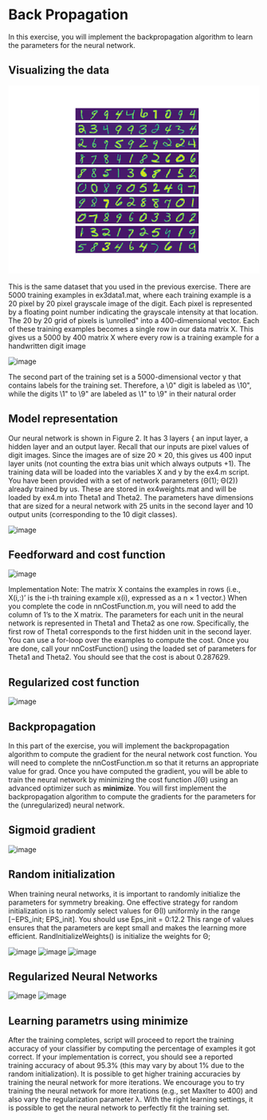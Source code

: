 # Back Propagation

In this exercise, you will implement the backpropagation algorithm
to learn the parameters for the neural network.

## Visualizing the data

![](Figure_1.png)

This is the same dataset that you used in the previous exercise. There are
5000 training examples in ex3data1.mat, where each training example is a
20 pixel by 20 pixel grayscale image of the digit. Each pixel is represented by
a floating point number indicating the grayscale intensity at that location.
The 20 by 20 grid of pixels is \unrolled" into a 400-dimensional vector. Each
of these training examples becomes a single row in our data matrix X. This
gives us a 5000 by 400 matrix X where every row is a training example for a
handwritten digit image

![image](https://user-images.githubusercontent.com/30857998/36563995-b87688f6-1813-11e8-87e9-7978407b7f03.png)

The second part of the training set is a 5000-dimensional vector y that
contains labels for the training set. Therefore, a \0" digit is labeled as \10", while
the digits \1" to \9" are labeled as \1" to \9" in their natural order

## Model representation

Our neural network is shown in Figure 2. It has 3 layers { an input layer,
a hidden layer and an output layer. Recall that our inputs are pixel values
of digit images. Since the images are of size 20 × 20, this gives us 400 input
layer units (not counting the extra bias unit which always outputs +1). The
training data will be loaded into the variables X and y by the ex4.m script.
You have been provided with a set of network parameters (Θ(1); Θ(2))
already trained by us. These are stored in ex4weights.mat and will be
loaded by ex4.m into Theta1 and Theta2. The parameters have dimensions
that are sized for a neural network with 25 units in the second layer and 10
output units (corresponding to the 10 digit classes).

![image](https://user-images.githubusercontent.com/30857998/36564050-e8de76d4-1813-11e8-8c8f-71bf0ff6aace.png)

## Feedforward and cost function

![image](https://user-images.githubusercontent.com/30857998/36564085-0f05f1ca-1814-11e8-9d67-eb0e00d35d68.png)

Implementation Note: The matrix X contains the examples in rows
(i.e., X(i,:)’ is the i-th training example x(i), expressed as a n × 1
vector.) When you complete the code in nnCostFunction.m, you will
need to add the column of 1’s to the X matrix. The parameters for each
unit in the neural network is represented in Theta1 and Theta2 as one
row. Specifically, the first row of Theta1 corresponds to the first hidden
unit in the second layer. You can use a for-loop over the examples to
compute the cost.
Once you are done, call your nnCostFunction() using the loaded
set of parameters for Theta1 and Theta2. You should see that the cost is
about 0.287629.

## Regularized cost function

![image](https://user-images.githubusercontent.com/30857998/36564131-2fa9d658-1814-11e8-82bd-847f996567df.png)

## Backpropagation

In this part of the exercise, you will implement the backpropagation algorithm to compute the gradient for the neural network cost function. You
will need to complete the nnCostFunction.m so that it returns an appropriate value for grad. Once you have computed the gradient, you will be able
to train the neural network by minimizing the cost function J(Θ) using an
advanced optimizer such as **minimize**.
You will first implement the backpropagation algorithm to compute the
gradients for the parameters for the (unregularized) neural network.

## Sigmoid gradient

![image](https://user-images.githubusercontent.com/30857998/36564199-66c19c84-1814-11e8-80d4-5fb684217bd9.png)

## Random initialization
When training neural networks, it is important to randomly initialize the parameters for symmetry breaking. One effective strategy for random initialization is to randomly select values for Θ(l) uniformly in the range [−EPS_init; EPS_init].
You should use Eps_init = 0:12.2 This range of values ensures that the parameters
are kept small and makes the learning more efficient. RandInitializeWeights() is initialize the weights
for Θ;

![image](https://user-images.githubusercontent.com/30857998/36564778-5b623180-1816-11e8-88d8-17030f349c21.png)
![image](https://user-images.githubusercontent.com/30857998/36565450-6b6d441e-1818-11e8-9c06-9759f113194b.png)
![image](https://user-images.githubusercontent.com/30857998/36565526-9d7cf8a0-1818-11e8-810b-00fdb8f378d6.png)

## Regularized Neural Networks

![image](https://user-images.githubusercontent.com/30857998/36565577-c6019966-1818-11e8-9038-11ad8e0d7b90.png)
![image](https://user-images.githubusercontent.com/30857998/36565610-e28d2712-1818-11e8-9a14-afba1470b091.png)

## Learning parametrs using minimize

After the training completes, script will proceed to report the
training accuracy of your classifier by computing the percentage of examples
it got correct. If your implementation is correct, you should see a reported
training accuracy of about 95.3% (this may vary by about 1% due to the
random initialization). It is possible to get higher training accuracies by
training the neural network for more iterations. We encourage you to try
training the neural network for more iterations (e.g., set MaxIter to 400) and
also vary the regularization parameter λ. With the right learning settings, it
is possible to get the neural network to perfectly fit the training set.
